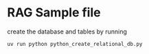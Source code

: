 # RAG Sample file

create the database and tables by running

```bash
uv run python python_create_relational_db.py
```
